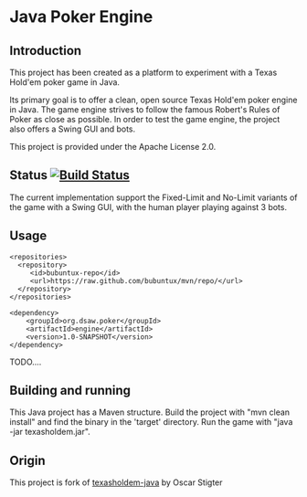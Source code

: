 Java Poker Engine
===================


Introduction
------------

This project has been created as a platform to experiment with a Texas Hold'em poker game in Java.

Its primary goal is to offer a clean, open source Texas Hold'em poker engine in Java. The game
engine strives to follow the famous Robert's Rules of Poker as close as possible. In order to test
the game engine, the project also offers a Swing GUI and bots.

This project is provided under the Apache License 2.0.


Status [![Build Status](https://travis-ci.org/bubuntux/poker-engine.png?branch=master)](https://travis-ci.org/bubuntux/poker-engine)
------

The current implementation support the Fixed-Limit and No-Limit variants of the game with a Swing
GUI, with the human player playing against 3 bots.

Usage
-----

```
<repositories>
  <repository>
     <id>bubuntux-repo</id>
     <url>https://raw.github.com/bubuntux/mvn/repo/</url>
  </repository>
</repositories>
```
```
<dependency>
    <groupId>org.dsaw.poker</groupId>
    <artifactId>engine</artifactId>
    <version>1.0-SNAPSHOT</version>
</dependency>
```
TODO....

Building and running
--------------------

This Java project has a Maven structure. Build the project with "mvn clean install" and find the
binary in the 'target' directory. Run the game with "java -jar texasholdem.jar".

Origin
------

This project is fork of [texasholdem-java](https://code.google.com/p/texasholdem-java/) by Oscar Stigter
